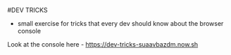 #DEV TRICKS

* small exercise for tricks that every dev should know about the browser console

Look at the console here - https://dev-tricks-suaavbazdm.now.sh
